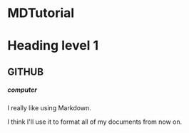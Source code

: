 # MDTutorial
<h1>Heading level 1</h1>
<h2>GITHUB</h2>
<h5>computer</h5>
<p>I really like using Markdown.</p><p>I think I'll use it to format all of my documents from now on.</p>
